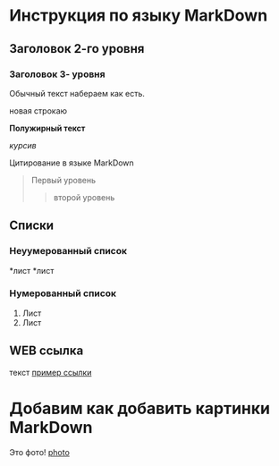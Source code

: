 # Инструкция по языку MarkDown

## Заголовок 2-го уровня
### Заголовок 3- уровня

Обычный текст набераем как есть.

новая строкаю

**Полужирный текст**

*курсив*

Цитирование в языке MarkDown
>Первый уровень
>>второй уровень

## Списки
### Неуумерованный список
*лист
*лист

### Нумерованный список
1. Лист
2. Лист

## WEB ссылка
текст [пример ссылки](http.example.com "всплывающая подсказка")
 
# Добавим как добавить картинки MarkDown
Это фото! [photo](photo.JPG)
